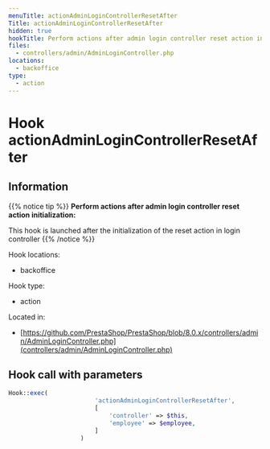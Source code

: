 ```yaml
---
menuTitle: actionAdminLoginControllerResetAfter
Title: actionAdminLoginControllerResetAfter
hidden: true
hookTitle: Perform actions after admin login controller reset action initialization
files:
  - controllers/admin/AdminLoginController.php
locations:
  - backoffice
type:
  - action
---
```


# Hook actionAdminLoginControllerResetAfter

## Information

{{% notice tip %}}
**Perform actions after admin login controller reset action initialization:** 

This hook is launched after the initialization of the reset action in login controller
{{% /notice %}}

Hook locations: 
  - backoffice

Hook type: 
  - action

Located in: 
  - [https://github.com/PrestaShop/PrestaShop/blob/8.0.x/controllers/admin/AdminLoginController.php](controllers/admin/AdminLoginController.php)

## Hook call with parameters

```php
Hook::exec(
                        'actionAdminLoginControllerResetAfter',
                        [
                            'controller' => $this,
                            'employee' => $employee,
                        ]
                    )
```